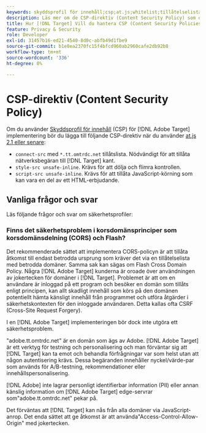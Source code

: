 ```yaml
---
keywords: skyddsprofil för innehåll;csp;at.js;whitelist;tillåtelselista;flimmer;pre-hide;prehide
description: Läs mer om de CSP-direktiv (Content Security Policy) som du bör lägga till när du använder Adobe Target.
title: Hur [!DNL Target] Vill du hantera CSP (Content Security Policies)?
feature: Privacy & Security
role: Developer
exl-id: 31457b16-ed21-4540-8d0c-abfb49d1fbe9
source-git-commit: b1e8ea2370fc15f4bfcd960ab2960cafe2db92b8
workflow-type: tm+mt
source-wordcount: '336'
ht-degree: 0%

---
```


# CSP-direktiv (Content Security Policy)

Om du använder [Skyddsprofil för innehåll](https://en.wikipedia.org/wiki/Content_Security_Policy) (CSP) för [!DNL Adobe Target] implementering bör du lägga till följande CSP-direktiv när du använder [at.js 2.1 eller senare](https://developer.adobe.com/target/implement/client-side/atjs/target-atjs-versions/):

* `connect-src` med `*.tt.omtrdc.net` tillåtslista. Nödvändigt för att tillåta nätverksbegäran till [!DNL Target] kant.
* `style-src unsafe-inline`. Krävs för att dölja och flimra kontrollen.
* `script-src unsafe-inline`.  Krävs för att tillåta JavaScript-körning som kan vara en del av ett HTML-erbjudande.

## Vanliga frågor och svar

Läs följande frågor och svar om säkerhetsprofiler:

### Finns det säkerhetsproblem i korsdomänsprinciper som korsdomänsdelning (CORS) och Flash?

Det rekommenderade sättet att implementera CORS-policyn är att tillåta åtkomst till endast betrodda ursprung som kräver det via en tillåtelselista med betrodda domäner. Samma sak kan sägas om Flash Cross Domain Policy. Några [!DNL Adobe Target] kunderna är oroade över användningen av jokertecken för domäner i [!DNL Target]. Problemet är att om en användare är inloggad på ett program och besöker en domän som tillåts enligt principen, kan allt skadligt innehåll som körs på den domänen potentiellt hämta känsligt innehåll från programmet och utföra åtgärder i säkerhetskontexten för den inloggade användaren. Detta kallas ofta CSRF (Cross-Site Request Forgery).

I en [!DNL Adobe Target] implementeringen bör dock inte utgöra ett säkerhetsproblem.

&quot;adobe.tt.omtrdc.net&quot; är en domän som ägs av Adobe. [!DNL Adobe Target] är ett verktyg för testning och personalisering och man förväntar sig att [!DNL Target] kan ta emot och behandla förfrågningar var som helst utan att någon autentisering krävs. Dessa begäranden innehåller nyckel/värde-par som används för A/B-testning, rekommendationer eller innehållspersonalisering.

[!DNL Adobe] inte lagrar personligt identifierbar information (PII) eller annan känslig information om [!DNL Adobe Target] edge-servrar som&quot;adobe.tt.omtrdc.net&quot; pekar på.

Det förväntas att [!DNL Target] kan nås från alla domäner via JavaScript-anrop. Det enda sättet att ge åtkomst är att använda&quot;Access-Control-Allow-Origin&quot; med jokertecken.

